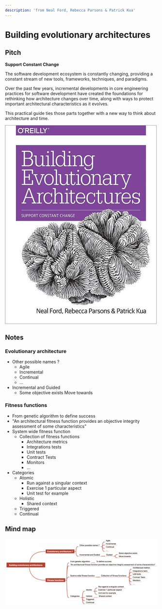 ```yaml
---
description: 'from Neal Ford, Rebecca Parsons & Patrick Kua'
---
```


# Building evolutionary architectures

## Pitch

**Support Constant Change**

The software development ecosystem is constantly changing, providing a constant stream of new tools, frameworks, techniques, and paradigms. 

Over the past few years, incremental developments in core engineering practices for software development have created the foundations for rethinking how architecture changes over time, along with ways to protect important architectural characteristics as it evolves. 

This practical guide ties those parts together with a new way to think about architecture and time.

![](../../../.gitbook/assets/image%20%28234%29.png)

## Notes

### Evolutionary architecture

* Other possible names ?
  * Agile
  * Incremental
  * Continual
  * ...
* Incremental and Guided
  * Some objective exists Move towards

### Fitness functions 

* From genetic algorithm to define success
* "An architectural fitness function provides an objective integrity assessment of some characteristics"
* System wide fitness function
  * Collection of fitness functions
    * Architecture metrics
    * Integrations tests
    * Unit tests
    * Contract Tests
    * Monitors
    * ... 
* Categories
  * Atomic
    * Run against a singular context
    * Exercise 1 particular aspect
    * Unit test for example
  * Holistic
    * Shared context
  * Triggered
  * Continual

## Mind map

![](../../../.gitbook/assets/image%20%28233%29.png)

